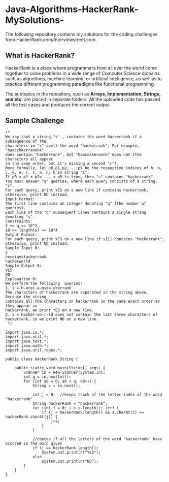 # Java-Algorithms-HackerRank-MySolutions-

The following repository contains my solutions for the coding challenges
from HackerRank.com/Interviewstreet.com. 

## What is HackerRank?
HackerRank is a place where programmers from all over the world come together to solve problems in a wide range of Computer Science domains such as algorithms, machine learning, or artificial intelligence, as well as to practice different programming paradigms like functional programming.

The subtopics in the repository, such as **Arrays, Implementation, Strings, and etc.** are placed in separate folders. All
the uploaded code has passed all the test cases and produces the correct output

## Sample Challenge 
```
/*
We say that a string,"s" , contains the word hackerrank if a subsequence of the 
characters in "s" spell the word "hackerrank". For example, "haacckkerrannkk" 
does contain "hackerrank", but "haacckkerannk" does not (the characters all appear
in the same order, but it's missing a second "r").
More formally, let p0,p1,p2,...,p9 be the respective indices of h, a, c, k, e, r, r, a, n, k in string "s".
If p0 < p1 < p2< ....< p9 is true, then "s" contains "hackerrank".
You must answer "q" queries, where each query consists of a string, "s". 
For each query, print YES on a new line if contains hackerrank; otherwise, print NO instead.
Input Format:
The first line contains an integer denoting "q" (the number of queries). 
Each line of the "q" subsequent lines contains a single string denoting "s".
Constraints:
2 <= q <= 10^2
10 <= length(s) <= 10^4
Output Format:
For each query, print YES on a new line if s[i] contains "hackerrank";
otherwise, print NO instead.
Sample Input 0:
2
hereiamstackerrank
hackerworld
Sample Output 0:
YES
NO
Explanation 0:
We perform the following  queries:
1. s = h-erei-a-msta-ckerrank
The characters of hackerrank are separated in the string above. Because the string 
contains all the characters in hackerrank in the same exact order as they appear in
hackerrank, we print YES on a new line.
2. s = hacker-wo-r-ld does not contain the last three characters of hackerrank, so we print NO on a new line.
 */

import java.io.*;
import java.util.*;
import java.text.*;
import java.math.*;
import java.util.regex.*;

public class HackerRank_String {

	public static void main(String[] args) {
		Scanner in = new Scanner(System.in);
		int q = in.nextInt();
		for (int a0 = 0; a0 < q; a0++) {
			String s = in.next();
			
			int j = 0;	//keeps track of the letter index of the word "hackerrank"
			String hackerRank = "hackerrank";
			for (int i = 0; i < s.length(); i++) {
				if (j < hackerRank.length() && s.charAt(i) == hackerRank.charAt(j)) {
					j++;
				}
			}
			
			//checks if all the letters of the word "hackerrank" have occured in the word given
			if (j == hackerRank.length())
				System.out.println("YES");
			else
				System.out.println("NO");
		}
	}
}
```


